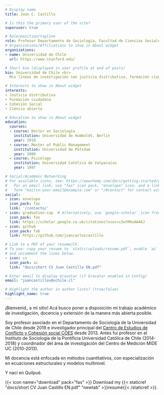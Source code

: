 ```yaml
---
# Display name
title: Juan C. Castillo

# Is this the primary user of the site?
superuser: true

# Role/position/tagline
role: Profesor Departamento de Sociología, Facultad de Ciencias Sociales
# Organizations/Affiliations to show in About widget
organizations:
- name: Universidad de Chile
  url: https://www.stanford.edu/

# Short bio (displayed in user profile at end of posts)
bio: Universidad de Chile <br>
  Mis líneas de investigación son justicia distributiva, formación ciudadana, cohesión social y ciencia abierta

# Interests to show in About widget
interests:
- Justicia distributiva
- Formación ciudadana
- Cohesión Social
- Ciencia abierta

# Education to show in About widget
education:
  courses:
  - course: Doctor en Sociología
    institution: Universidad de Humboldt, Berlin
    year: 2010
  - course: Master of Public Management
    institution: Universidad de Potsdam
    year: 2000
  - course: Psicólogo
    institution: Universidad Católica de Valparaíso
    year: 1997

# Social/Academic Networking
# For available icons, see: https://wowchemy.com/docs/getting-started/page-builder/#icons
#   For an email link, use "fas" icon pack, "envelope" icon, and a link in the
#   form "mailto:your-email@example.com" or "/#contact" for contact widget.
social:
- icon: envelope
  icon_pack: fas
  link: '/contacto/'
- icon: graduation-cap  # Alternatively, use `google-scholar` icon from `ai` icon pack
  icon_pack: fas
  link: https://scholar.google.co.uk/citations?user=sIwtMXoAAAAJ
- icon: github
  icon_pack: fab
  link: https://github.com/juancarloscastillo

# Link to a PDF of your resume/CV.
# To use: copy your resume to `static/uploads/resume.pdf`, enable `ai` icons in `params.toml`,
# and uncomment the lines below.
- icon: cv
  icon_pack: ai
  link: "docs/short CV Juan Castillo EN.pdf"

# Enter email to display Gravatar (if Gravatar enabled in Config)
email: "juancastillov@uchile.cl"

# Highlight the author in author lists? (true/false)
highlight_name: true
---
```


¡Bienvenid_ a mi sitio! Acá busco poner a disposición mi trabajo académico de investigación, docencia y extensión de la manera más abierta posible.

Soy profesor asociado en el Departamento de Sociología de la Universidad de Chile desde 2019 e investigador principal del [Centro de Estudios de Conflicto y Cohesión social COES](https://coes.cl/) desde 2013. Antes fui profesor en el Instituto de Sociología de la Pontificia Universidad Católica de Chile (2014-2018) y coordinador del área de investigación del Centro de Medición MIDE UC (2010-2013).

Mi docencia está enfocada en métodos cuantitativos, con especialización en ecuaciones estructurales y modelos multinivel.

Y nací en Quilpué.

{{< icon name="download" pack="fas" >}} Download my {{< staticref "docs/short CV Juan Castillo EN.pdf" "newtab" >}}resumé{{< /staticref >}}.
